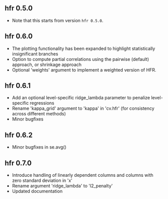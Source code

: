 ## hfr 0.5.0

- Note that this starts from version `hfr 0.5.0`.

## hfr 0.6.0

- The plotting functionality has been expanded to highlight statistically insignificant branches
- Option to compute partial correlations using the pairwise (default) approach, or shrinkage approach
- Optional 'weights' argument to implement a weighted version of HFR.

## hfr 0.6.1

- Add an optional level-specific ridge_lambda parameter to penalize level-specific regressions
- Rename 'kappa_grid' argument to 'kappa' in 'cv.hfr' (for consistency across different methods)
- Minor bugfixes

## hfr 0.6.2

- Minor bugfixes in se.avg()

## hfr 0.7.0

- Introduce handling of linearly dependent columns and columns with zero standard deviation in 'x'
- Rename argument 'ridge_lambda' to 'l2_penalty'
- Updated documentation

